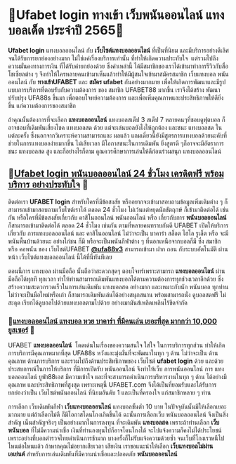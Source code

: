# 💚Ufabet login ทางเข้า เว็บพนันออนไลน์ แทงบอลเด็ด ประจำปี 2565💚 #

**Ufabet login** แทงบอลออนไลน์ กับ **เว็บไซต์แทงบอลออนไลน์** ที่เป็นที่นิยม และมีบริการอย่างดีเลิศ จนได้รับการยกย่องอย่างมาก ไม่ใช่แค่เรื่องบริการเท่านั้น ที่ทำให้เกิดความประทับใจ  แต่รวมไปถึง ความมั่นคงทางการเงิน ที่ได้รับคำยกย่องด้วย ซึ่งคำเหล่านี้ ได้มีสมาชิกของเราได้เข้ามาทำการรีวิวกับสื่อโชเซียลต่าง ๆ จึงทำให้ใครหลายคนเข้ามาเห็นแล้วทำให้มีผู้สนใจเข้ามาสมัครสมาชิก เว็บแทงบอล พนันออนไลน์ กับ **ทางเข้าUFABET** และ **สมัคร ufabet** กันอย่างมากมาย เพื่อให้เกิดการพัฒนาและมีรูปแบบการบริการที่ตอบรับกับความต้องการ ของ สมาชิก UFABET88 มากขึ้น เราจึงได้สร้าง พัฒนาปรับปรุง UFA88s ขึ้นมา เพื่อตอบโจทย์ความต้องการ และเพื่อเพิ่มคุณภาพและประสิทธิภาพให้ดียิ่งขึ้น แก่ความต้องการของสมาชิก

ถ้าคุณนั้นต้องการที่จะเลือก **แทงบอลออนไลน์** แทงบอลสเต็ป 3 สเต็ป 7 หลายคนๆที่ชอบดูฟุตบอล ก็อาจชอบที่เดิมพันเสี่ยงโชค แทงบอลสด ด้วย แต่จะเล่นบอลยังไงให้ถูกต้อง และชนะ แทงบอลสด ในแต่ละครั้ง ซึ่งนอกจากวิเคราะห์ความสามารถและ ผลแล้ว แถมเดี๋ยวนี้ยังมีสูตรการแทงบอลด้วยนะคับที่ช่วยในการแทงบอลง่ายมากขึ้น ไม่เสียเวลา มีโอกาสชนะในการเดิมพัน ยิ่งสูตรดี ๆก็อาจจะมีอัตราการชนะ แทงบอลสด สูง และก็อย่างไรก็ตาม คูณควรศึกษาการเล่นให้ดีก่อนร่วมสนุก แทงบอลออนไลน์
## 	💜[Ufabet login พนันบอลออนไลน์ 24 ชั่วโมง เครดิตฟรี พร้อมบริการ อย่างประทับใจ](https://www.ufa88s.info/)	💜 ##

ติดต่อเรา **UFABET login** สำหรับใครที่มีข้อสงสัย หรืออยากจะเข้ามาสอบถามข้อมูลเพิ่มเติมต่าง ๆ ก็สามารถเข้ามาสอบถามเว็บไซต์เราได้ ตลอด 24 ชั่วโมง
ไม่เว้นแต่หยุดนักขัตฤกษ์ ก็เข้ามาติดต่อได้ เช่นกัน หรือใครที่มีข้อสงสัยเกี่ยวกับ คาสิโนออนไลน์ พนันออนไลน์ หรือ เกี่ยวกับการ **พนันบอลออนไลน์** ก็สามารถเข้ามาติดต่อได้ ตลอด 24 ชั่วโมง เช่นกัน
ตามที่หลายคนทราบกันดี UFABET เปิดให้บริการเกี่ยวกับ การแทงบอลออนไลน์ และ คาสิโนออนไลน์ ไม่ว่าจะเป็น บาคาร่า สล็อต ไฮโล รูเล็ต หรือ จะมีพนันพื้นบ้านด้วยนะ อย่างไก่ชน ก็มี หรือจะเป็นพนันกีฬาต่าง ๆ ที่นอกเหนือจากบอลก็มี ซึ่ง สมาชิก หรือ คอพนัน ของ เว็บไซต์UFABET [**@ufa88v3**](https://line.me/R/ti/p/@ufa88v3) สามารถเข้ามา ฝาก ถอน กับระบบอัตโนมัติ ผ่านหน้า เว็บไซต์แทงบอลออนไลน์ นี้ได้ที่นี่ทันทีเลย

ตอนนี้การ แทงบอล ผ่านมือถือ นั้นถือว่าสะดวกสุดๆ ตอบโจทร์เพราะสามารถ **แทงบอลออนไลน์** ผ่านมือถือได้ทุกที ทุกเวลา ทำให้ท่านสามารถเดิมพันแทงบอลได้ตามความต้องการทุกช่วงเวลาอีกด้วย ซึ่งสร้างความสะดวกรวดเร็วในการเล่นเดิมพัน แทงบอลสด อย่างมาก และเหมาะกับนัก พนันบอล ทุกท่านไม่ว่าจะเป็นมือใหม่หรือเก่า ก็สามารถเดิมพันเล่นได้อย่างสนุกสนาน พร้อมสามารถนั่ง ดูบอลสดฟรี ไม่สะดุด เรียกได้ดูบอลไปด้วยแทงบอลตามไปด้วย อย่างเมามันส์เพลิดเพลินไร้ขีดจำกัด
### 	💋[แทงบอลออนไลน์ แทงบอล หวย บาคาร่า ที่มีคนเล่น เยอะที่สุด มากกว่า 10,000 ยูสเซอร์](https://www.ufa88s.info/%E0%B9%81%E0%B8%97%E0%B8%87%E0%B8%9A%E0%B8%AD%E0%B8%A5%E0%B8%AD%E0%B8%AD%E0%B8%99%E0%B9%84%E0%B8%A5%E0%B8%99%E0%B9%8C)	💋 ###

UFABET **แทงบอลออนไลน์**  โดดเด่นในเรื่องของความสนใจ ใส่ใจ ในการบริการทุกส่วน ทำให้เกิดการบริการมีคุณภาพมากที่สุด UFA88s หวังและมุ่งมั่นที่จะพัฒนาในทุก ๆ ด้าน ไม่ว่าจะเป็น ด้านคุณภาพ ด้านการบริการ และรวมไปถึงด้านประสิทธิภาพของ เว็บไซต์ **ufabet login** ด้วย และด้วยประสบการณ์ในการให้บริการ ที่มีการเปิดรับ พนันออนไลน์ จึงทำให้เว็บ การพนันออนไลน์ การ แทงบอลออนไลน์ ยูฟ่า88เอส มีความเข้าใจ และที่จะสามารถดำเนินการบริหารงานในทุก ๆ ด้าน ได้อย่างมีคุณภาพ และประสิทธิภาพที่สูงสุด เพราะเหตุนี้ UFABET.com จึงได้เป็นที่ยอมรับและได้รับการยกย่องว่าเป็น เว็บไซต์พนันออนไลน์ ที่นิยมอันดับ 1 และเป็นที่ครองใจ แก่สมาชิกหลาย ๆ ท่าน

การเลือก เว็บเดิมพันกีฬา **เว็บแทงบอลออนไลน์** แทงบอลขั้นต่ำ 10 บาท ในปัจจุบันนั้นมีให้เลือกเยอะมากมาย แต่ถ้าเลือกไม่ดี ก็มีโอกาสโดนโกงเกิดขึ้นได้ ฉะนั้นการเลือกเว็บ พนันบอลออนไลน์ จึงเป็นสิ่งสำคัญ เน็นสำคัญจริงๆ เป็นอย่างมากในการลงทุน ที่จะเดิมพัน **แทงบอลสด** เพราะถ้าท่านเลือก **เว็บพนันบอล** ที่ไม่มีความน่าเชื่อ เงินที่ท่านลงทุนไปก็อาจโดนโกงได้ จะไปแจ้งความก็คงไม่ได้ประโยชน์ เพราะอย่างที่บอกตำรวจไทยดำเนินการช้ามาก บางครั้งก็ไม่รับแจ้งความด้วยซ้ำ จนเว็บที่โกงเราหนีไปไหนต่อไหนแล้ว ถ้าหากคุณไม่อยากเสียเวลา เสียเงิน เราขอแนะนำให้เลือก **เว็บแทงบอลไม่ผ่านเอเย่นต์** สำหรับการเล่นเดิมพันที่มีความน่าเชื่อและปลอดภัย **พนันบอลออนไลน์**
